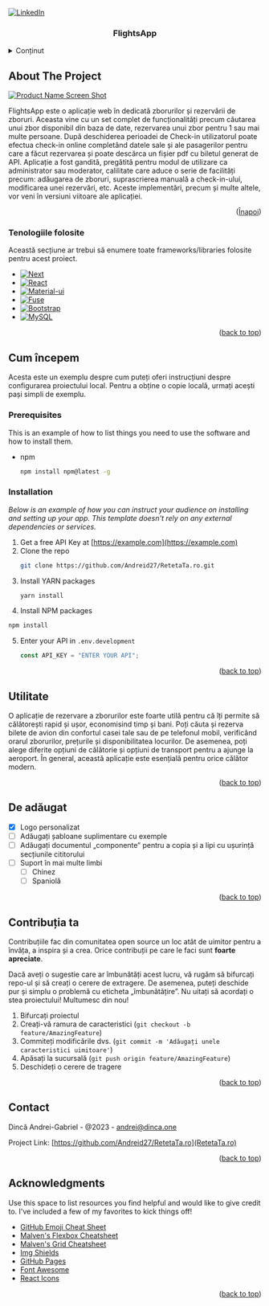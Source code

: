 <!-- Improved compatibility of back to top link: See: https://github.com/othneildrew/Best-README-Template/pull/73 -->

<a name="readme-top"></a>

<!--
*** Thanks for checking out the Best-README-Template. If you have a suggestion
*** that would make this better, please fork the repo and create a pull request
*** or simply open an issue with the tag "enhancement".
*** Don't forget to give the project a star!
*** Thanks again! Now go create something AMAZING! :D
-->

<!-- PROJECT SHIELDS -->
<!--
*** I'm using markdown "reference style" links for readability.
*** Reference links are enclosed in brackets [ ] instead of parentheses ( ).
*** See the bottom of this document for the declaration of the reference variables
*** for contributors-url, forks-url, etc. This is an optional, concise syntax you may use.
*** https://www.markdownguide.org/basic-syntax/#reference-style-links
-->

[![LinkedIn][linkedin-shield]][linkedin-url]

<!-- PROJECT LOGO -->

  <h3 align="center">FlightsApp</h3>

<!-- TABLE OF CONTENTS -->
<details>
  <summary>Conținut</summary>
  <ol>
    <li>
      <a href="#about-the-project">Despre proiect</a>
      <ul>
        <li><a href="#built-with">Tehnologiile folosite</a></li>
      </ul>
    </li>
    <li>
      <a href="#getting-started">Pornirea Aplicatiei</a>
      <ul>
        <li><a href="#prerequisites">Programe Folosite</a></li>
        <li><a href="#installation">Intalare dependinte</a></li>
      </ul>
    </li>
    <li><a href="#usage">Folosință</a></li>
    <li><a href="#roadmap">Roadmap</a></li>
    <li><a href="#contact">Contact</a></li>
  </ol>
</details>

<!-- ABOUT THE PROJECT -->

## About The Project

[![Product Name Screen Shot][product-screenshot]](https://example.com)

  FlightsApp este o aplicație web în dedicată zborurilor și rezervării de zboruri. Aceasta vine cu un set complet de funcționalități precum căutarea unui zbor disponibil din baza de date, rezervarea unui zbor pentru 1 sau mai multe persoane. După deschiderea perioadei de Check-in utilizatorul poate efectua check-in online completând datele sale și ale pasagerilor pentru care a făcut rezervarea și poate descărca un fișier pdf cu biletul generat de API.
  Aplicație a fost gandită, pregătită pentru modul de utilizare ca administrator sau moderator, calilitate care aduce o serie de facilități precum: adăugarea de zboruri, suprascrierea manuală a check-in-ului, modificarea unei rezervări, etc. Aceste implementări, precum și multe altele, vor veni în versiuni viitoare ale aplicației.

<p align="right">(<a href="#readme-top">Înapoi</a>)</p>

### Tenologiile folosite

Această secțiune ar trebui să enumere toate frameworks/libraries folosite pentru acest proiect.

- [![Next][next.js]][next-url]
- [![React][react.js]][react-url]
- [![Material-ui][mui]][mui-url]
- [![Fuse][fuse]][fuse-url]
- [![Bootstrap][bootstrap.com]][bootstrap-url]
- [![MySQL][mysql]][mysql-url]

<p align="right">(<a href="#readme-top">back to top</a>)</p>

<!-- GETTING STARTED -->

## Cum începem

Acesta este un exemplu despre cum puteți oferi instrucțiuni despre configurarea proiectului local.
Pentru a obține o copie locală, urmați acești pași simpli de exemplu.

### Prerequisites

This is an example of how to list things you need to use the software and how to install them.

- npm
  ```sh
  npm install npm@latest -g
  ```

### Installation

_Below is an example of how you can instruct your audience on installing and setting up your app. This template doesn't rely on any external dependencies or services._

1. Get a free API Key at [https://example.com](https://example.com)
2. Clone the repo
   ```sh
   git clone https://github.com/Andreid27/RetetaTa.ro.git
   ```
3. Install YARN packages
   ```sh
   yarn install
   ```
4. Install NPM packages

```sh
npm install
```

5. Enter your API in `.env.development`
   ```js
   const API_KEY = "ENTER YOUR API";
   ```

<p align="right">(<a href="#readme-top">back to top</a>)</p>

<!-- USAGE EXAMPLES -->

## Utilitate

O aplicație de rezervare a zborurilor este foarte utilă pentru că îți permite să călătorești rapid și ușor, economisind timp și bani. Poți căuta și rezerva bilete de avion din confortul casei tale sau de pe telefonul mobil, verificând orarul zborurilor, prețurile și disponibilitatea locurilor. De asemenea, poți alege diferite opțiuni de călătorie și opțiuni de transport pentru a ajunge la aeroport. În general, această aplicație este esențială pentru orice călător modern.
<p align="right">(<a href="#readme-top">back to top</a>)</p>

<!-- ROADMAP -->

## De adăugat

- [x] Logo personalizat
- [ ] Adăugați șabloane suplimentare cu exemple
- [ ] Adăugați documentul „componente” pentru a copia și a lipi cu ușurință secțiunile cititorului
- [ ] Suport în mai multe limbi
  - [ ] Chinez
  - [ ] Spaniolă

<p align="right">(<a href="#readme-top">back to top</a>)</p>

<!-- CONTRIBUTING -->

## Contribuția ta

Contribuțiile fac din comunitatea open source un loc atât de uimitor pentru a învăța, a inspira și a crea. Orice contribuții pe care le faci sunt **foarte apreciate**.

Dacă aveți o sugestie care ar îmbunătăți acest lucru, vă rugăm să bifurcați repo-ul și să creați o cerere de extragere. De asemenea, puteți deschide pur și simplu o problemă cu eticheta „îmbunătățire”.
Nu uitați să acordați o stea proiectului! Multumesc din nou!

1. Bifurcați proiectul
2. Creați-vă ramura de caracteristici (`git checkout -b feature/AmazingFeature`)
3. Commiteți modificările dvs. (`git commit -m 'Adăugați unele caracteristici uimitoare'`)
4. Apăsați la sucursală (`git push origin feature/AmazingFeature`)
5. Deschideți o cerere de tragere

<p align="right">(<a href="#readme-top">back to top</a>)</p>

## Contact

Dincă Andrei-Gabriel - @2023 - andrei@dinca.one

Project Link: [https://github.com/Andreid27/RetetaTa.ro](RetetaTa.ro)

<p align="right">(<a href="#readme-top">back to top</a>)</p>

<!-- ACKNOWLEDGMENTS -->

## Acknowledgments

Use this space to list resources you find helpful and would like to give credit to. I've included a few of my favorites to kick things off!

- [GitHub Emoji Cheat Sheet](https://www.webpagefx.com/tools/emoji-cheat-sheet)
- [Malven's Flexbox Cheatsheet](https://flexbox.malven.co/)
- [Malven's Grid Cheatsheet](https://grid.malven.co/)
- [Img Shields](https://shields.io)
- [GitHub Pages](https://pages.github.com)
- [Font Awesome](https://fontawesome.com)
- [React Icons](https://react-icons.github.io/react-icons/search)

<p align="right">(<a href="#readme-top">back to top</a>)</p>

<!-- MARKDOWN LINKS & IMAGES -->
<!-- https://www.markdownguide.org/basic-syntax/#reference-style-links -->

[contributors-shield]: https://img.shields.io/github/contributors/othneildrew/Best-README-Template.svg?style=for-the-badge
[contributors-url]: https://github.com/Andreid27
[forks-shield]: https://img.shields.io/github/forks/othneildrew/Best-README-Template.svg?style=for-the-badge
[forks-url]: https://github.com/othneildrew/Best-README-Template/network/members
[stars-shield]: https://img.shields.io/github/stars/othneildrew/Best-README-Template.svg?style=for-the-badge
[stars-url]: https://github.com/othneildrew/Best-README-Template/stargazers
[issues-shield]: https://img.shields.io/github/issues/othneildrew/Best-README-Template.svg?style=for-the-badge
[issues-url]: https://github.com/othneildrew/Best-README-Template/issues
[license-shield]: https://img.shields.io/github/license/othneildrew/Best-README-Template.svg?style=for-the-badge
[license-url]: https://github.com/othneildrew/Best-README-Template/blob/master/LICENSE.txt
[linkedin-shield]: https://img.shields.io/badge/-LinkedIn-black.svg?style=for-the-badge&logo=linkedin&colorB=555
[linkedin-url]: https://www.linkedin.com/in/dinca-andrei/
[product-screenshot]: ./FrontendNew/Screenshot.jpg
[next.js]: https://img.shields.io/badge/next.js-000000?style=for-the-badge&logo=nextdotjs&logoColor=white
[next-url]: https://nextjs.org/
[react.js]: https://img.shields.io/badge/React-20232A?style=for-the-badge&logo=react&logoColor=61DAFB
[react-url]: https://reactjs.org/
[mui]: https://cdn-images-1.medium.com/max/2050/1*BKssrX-qEmyN6YaRNTvNlw.png
[mui-url]: https://mui.com/
[fuse]: https://fusetheme.com/static/assets/images/fuse.svg
[fuse-url]: https://fusetheme.com/
[bootstrap.com]: https://img.shields.io/badge/Bootstrap-563D7C?style=for-the-badge&logo=bootstrap&logoColor=white
[bootstrap-url]: https://getbootstrap.com
[mysql]: https://png2.cleanpng.com/sh/4ca3f1eaf21540d2e70230d58614d1fe/L0KzQYm3WMA0N5xxgpH0aYP2gLBuTf16e6JxRdV1dYP3dcO0hPF1aZNmi9c2bXHxcbjsjfVvfF54keV9ZX2w9QoaTnmjoF7qqwg25aYkPjYBrr3lw9QyBDKKLUXlRoW3hMhjPWVoTacDLkezRIe4UMgyOWY4S6QDM0e1Q4S7V8IveJ9s/kisspng-mysql-cluster-database-management-system-%E4%B8%93-%E9%A2%98-%E5%92%96-%E5%95%A1-%E4%B8%8E-%E4%BB%A3-%E7%A0%81-5b640d8b54c558.7046108115332837233472.png
[mysql-url]: https://www.mysql.com/
